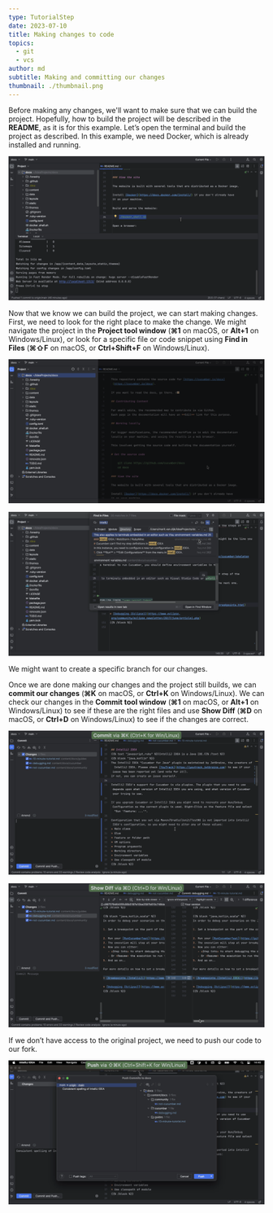 ```yaml
---
type: TutorialStep
date: 2023-07-10
title: Making changes to code
topics:
  - git
  - vcs
author: md
subtitle: Making and committing our changes
thumbnail: ./thumbnail.png
---
```


Before making any changes, we'll want to make sure that we can build the project. Hopefully, how to build the project will be described in the **README**, as it is for this example. Let’s open the terminal and build the project as described. In this example, we need Docker, which is already installed and running.

![Build the project](build-project.png)

Now that we know we can build the project, we can start making changes. First, we need to look for the right place to make the change. We might navigate the project in the **Project tool window** (**⌘1** on macOS, or **Alt+1** on Windows/Linux), or look for a specific file or code snippet using **Find in Files** (**⌘⇧F** on macOS, or **Ctrl+Shift+F** on Windows/Linux).

![Project tool window](project-tool-window.png)

![Find in files](find-in-files.png)

We might want to create a specific branch for our changes.

Once we are done making our changes and the project still builds, we can **commit our changes** (**⌘K** on macOS, or **Ctrl+K** on Windows/Linux). We can check our changes in the **Commit tool window** (**⌘1** on macOS, or **Alt+1** on Windows/Linux) to see if these are the right files and use **Show Diff** (**⌘D** on macOS, or **Ctrl+D** on Windows/Linux) to see if the changes are correct.

![Commit changes](commit-window.png)

![Check the differences](show-diff.png)

If we don’t have access to the original project, we need to push our code to our fork.

![Push](push.png)
